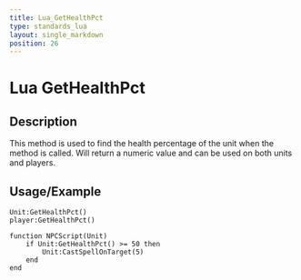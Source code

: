 ```yaml
---
title: Lua_GetHealthPct
type: standards_lua
layout: single_markdown
position: 26
---
```


# Lua GetHealthPct

## Description

This method is used to find the health percentage of the unit when the method is called. Will return a numeric value and can be used on both units and players.

## Usage/Example

```
Unit:GetHealthPct()
player:GetHealthPct()
```

```
function NPCScript(Unit)
    if Unit:GetHealthPct() >= 50 then
        Unit:CastSpellOnTarget(5)
    end
end
```